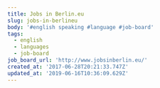 ```yaml
---
title: Jobs in Berlin.eu
slug: jobs-in-berlineu
body: '#english speaking #language #job-board'
tags:
  - english
  - languages
  - job-board
job_board_url: 'http://www.jobsinberlin.eu/'
created_at: '2017-06-28T20:21:33.747Z'
updated_at: '2019-06-16T10:36:09.629Z'
---
```


